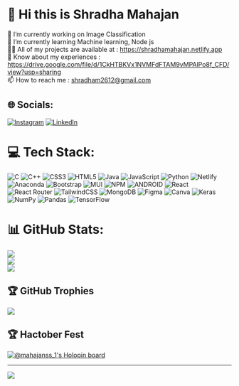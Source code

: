 # 💫 Hi this is Shradha Mahajan
🔭 I’m currently working on Image Classification<br>🌱 I’m currently learning Machine learning, Node js<br>👨‍💻 All of my projects are available at : https://shradhamahajan.netlify.app<br>📄 Know about my experiences : https://drive.google.com/file/d/1CkHTBKVx1NVMFdFTAM9vMPAlPo8f_CFD/view?usp=sharing<br>📫 How to reach me : shradham2612@gmail.com


## 🌐 Socials:
[![Instagram](https://img.shields.io/badge/Instagram-%23E4405F.svg?logo=Instagram&logoColor=white)](https://instagram.com/shradha_mahajan26) [![LinkedIn](https://img.shields.io/badge/LinkedIn-%230077B5.svg?logo=linkedin&logoColor=white)](https://linkedin.com/in/shradha-mahajan-02048a222) 

# 💻 Tech Stack:
![C](https://img.shields.io/badge/c-%2300599C.svg?style=plastic&logo=c&logoColor=white) ![C++](https://img.shields.io/badge/c++-%2300599C.svg?style=plastic&logo=c%2B%2B&logoColor=white) ![CSS3](https://img.shields.io/badge/css3-%231572B6.svg?style=plastic&logo=css3&logoColor=white) ![HTML5](https://img.shields.io/badge/html5-%23E34F26.svg?style=plastic&logo=html5&logoColor=white) ![Java](https://img.shields.io/badge/java-%23ED8B00.svg?style=plastic&logo=java&logoColor=white) ![JavaScript](https://img.shields.io/badge/javascript-%23323330.svg?style=plastic&logo=javascript&logoColor=%23F7DF1E) ![Python](https://img.shields.io/badge/python-3670A0?style=plastic&logo=python&logoColor=ffdd54) ![Netlify](https://img.shields.io/badge/netlify-%23000000.svg?style=plastic&logo=netlify&logoColor=#00C7B7) ![Anaconda](https://img.shields.io/badge/Anaconda-%2344A833.svg?style=plastic&logo=anaconda&logoColor=white) ![Bootstrap](https://img.shields.io/badge/bootstrap-%23563D7C.svg?style=plastic&logo=bootstrap&logoColor=white) ![MUI](https://img.shields.io/badge/MUI-%230081CB.svg?style=plastic&logo=material-ui&logoColor=white) ![NPM](https://img.shields.io/badge/NPM-%23000000.svg?style=plastic&logo=npm&logoColor=white) ![ANDROID](https://img.shields.io/badge/android-%2320232a.svg?style=plastic&logo=android&logoColor=%a4c639) ![React](https://img.shields.io/badge/react-%2320232a.svg?style=plastic&logo=react&logoColor=%2361DAFB) ![React Router](https://img.shields.io/badge/React_Router-CA4245?style=plastic&logo=react-router&logoColor=white) ![TailwindCSS](https://img.shields.io/badge/tailwindcss-%2338B2AC.svg?style=plastic&logo=tailwind-css&logoColor=white) ![MongoDB](https://img.shields.io/badge/MongoDB-%234ea94b.svg?style=plastic&logo=mongodb&logoColor=white) 	![Figma](https://img.shields.io/badge/figma-%23F24E1E.svg?style=plastic&logo=figma&logoColor=white) ![Canva](https://img.shields.io/badge/Canva-%2300C4CC.svg?style=plastic&logo=Canva&logoColor=white) ![Keras](https://img.shields.io/badge/Keras-%23D00000.svg?style=plastic&logo=Keras&logoColor=white) ![NumPy](https://img.shields.io/badge/numpy-%23013243.svg?style=plastic&logo=numpy&logoColor=white) ![Pandas](https://img.shields.io/badge/pandas-%23150458.svg?style=plastic&logo=pandas&logoColor=white) ![TensorFlow](https://img.shields.io/badge/TensorFlow-%23FF6F00.svg?style=plastic&logo=TensorFlow&logoColor=white)
# 📊 GitHub Stats:
![](https://github-readme-stats.vercel.app/api?username=shradham2612&theme=dark&hide_border=false&include_all_commits=true&count_private=false)<br/>
![](https://github-readme-streak-stats.herokuapp.com/?user=shradham2612&theme=dark&hide_border=false)<br/>
![](https://github-readme-stats.vercel.app/api/top-langs/?username=shradham2612&theme=dark&hide_border=false&include_all_commits=true&count_private=false&layout=compact)

## 🏆 GitHub Trophies
![](https://github-profile-trophy.vercel.app/?username=shradham2612&theme=alduin&no-frame=true&no-bg=true&margin-w=4)

## 🏆 Hactober Fest
[![@mahajanss_1's Holopin board](https://holopin.me/mahajanss_1)](https://holopin.io/@mahajanss_1)

---
[![](https://visitcount.itsvg.in/api?id=shradham2612&icon=5&color=0)](https://visitcount.itsvg.in)

<!-- Proudly created with GPRM ( https://gprm.itsvg.in ) -->




